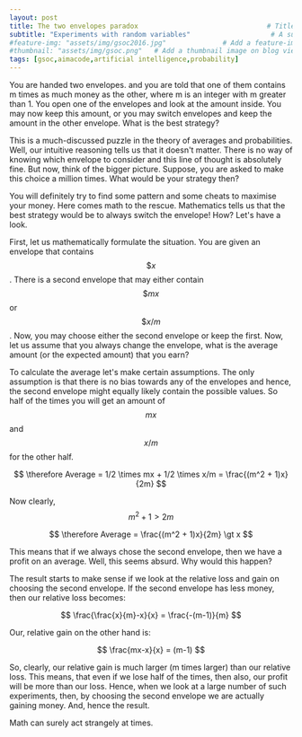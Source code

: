 ```yaml
---
layout: post
title: The two envelopes paradox                                # Title of the page
subtitle: "Experiments with random variables"                    # A subtitle can be displayed below your title
#feature-img: "assets/img/gsoc2016.jpg"              # Add a feature-image to the post
#thumbnail: "assets/img/gsoc.png"   # Add a thumbnail image on blog view
tags: [gsoc,aimacode,artificial intelligence,probability]
---
```


You are handed two envelopes. and you are told that one of them contains
m times as much money as the other, where m is an integer with  m greater than 1. You
open one of the envelopes and look at the amount inside. You may now keep this
amount, or you may switch envelopes and keep the amount in the other envelope.
What is the best strategy?
<!--more-->

This is a much-discussed puzzle in the theory of averages and probabilities. Well, our intuitive
reasoning tells us that it doesn't matter. There is no way of knowing which envelope to consider and this line of thought is absolutely fine. But now, think of the bigger picture. Suppose, you are asked to make this choice a million times. What would be your strategy then?

You will definitely try to find some pattern and some cheats to maximise your money. Here comes math to the rescue. Mathematics tells us that the best strategy would be to always switch the envelope! How? Let's have a look.

First, let us mathematically formulate the situation. You are given an envelope that contains $$ \$ x $$. There is a second envelope that may either contain $$ \$ mx $$ or $$ \$ x/m $$. Now, you may choose either the second envelope or keep the first. Now, let us assume that you always change the envelope, what is the average amount (or the expected amount) that you earn?

To calculate the average let's make certain assumptions. The only assumption is that there is no bias towards any of the envelopes and hence, the second envelope might equally likely contain the possible values. So half of the times you will get an amount of $$ mx $$ and $$ x/m $$ for the other half.

$$ \therefore Average = 1/2 \times mx + 1/2 \times x/m  = \frac{(m^2 + 1)x}{2m} $$

Now clearly, $$ m^2 + 1 > 2m $$

$$ \therefore Average = \frac{(m^2 + 1)x}{2m} \gt x $$

This means that if we always chose the second envelope, then we have a profit on an average. Well, this seems absurd. Why would this happen?

The result starts to make sense if we look at the relative loss and gain on choosing the second envelope. If the second envelope has less money, then our relative loss becomes:

$$ \frac{\frac{x}{m}-x}{x} = \frac{-(m-1)}{m}  $$

Our, relative gain on the other hand is:

$$ \frac{mx-x}{x} = (m-1) $$

So, clearly, our relative gain is much larger (m times larger) than our relative loss. This means, that even if we lose half of the times, then also, our profit will be more than our loss. Hence, when we look at a large number of such experiments, then, by choosing the second envelope we are actually gaining money. And, hence the result.

Math can surely act strangely at times.
